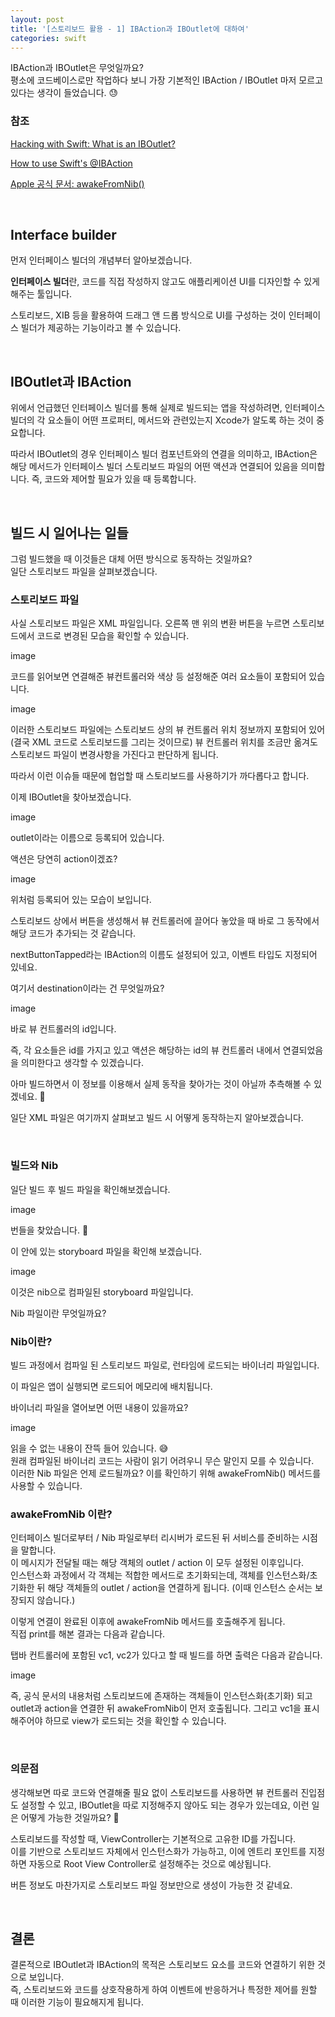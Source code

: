 ```yaml
---
layout: post
title: '[스토리보드 활용 - 1] IBAction과 IBOutlet에 대하여'
categories: swift
---
```


IBAction과 IBOutlet은 무엇일까요?<br>
평소에 코드베이스로만 작업하다 보니 가장 기본적인 IBAction / IBOutlet 마저 모르고 있다는 생각이 들었습니다. 😓<br>

### 참조

[Hacking with Swift: What is an IBOutlet?](https://www.hackingwithswift.com/example-code/xcode/what-is-an-iboutlet)

[How to use Swift's @IBAction](https://reintech.io/blog/mastering-swifts-ibaction)

[Apple 공식 문서: awakeFromNib()](https://developer.apple.com/documentation/objectivec/nsobject/1402907-awakefromnib)

<br>

## Interface builder
먼저 인터페이스 빌더의 개념부터 알아보겠습니다.<br>

**인터페이스 빌더**란, 코드를 직접 작성하지 않고도 애플리케이션 UI를 디자인할 수 있게 해주는 툴입니다.<br>

스토리보드, XIB 등을 활용하여 드래그 앤 드롭 방식으로 UI를 구성하는 것이 인터페이스 빌더가 제공하는 기능이라고 볼 수 있습니다.<br>

 <br>

## IBOutlet과 IBAction

위에서 언급했던 인터페이스 빌더를 통해 실제로 빌드되는 앱을 작성하려면, 인터페이스 빌더의 각 요소들이 어떤 프로퍼티, 메서드와 관련있는지 Xcode가 알도록 하는 것이 중요합니다.<br>

따라서 IBOutlet의 경우 인터페이스 빌더 컴포넌트와의 연결을 의미하고, IBAction은 해당 메서드가 인터페이스 빌더 스토리보드 파일의 어떤 액션과 연결되어 있음을 의미합니다. 즉, 코드와 제어할 필요가 있을 때 등록합니다.<br>

<br>

## 빌드 시 일어나는 일들
그럼 빌드했을 때 이것들은 대체 어떤 방식으로 동작하는 것일까요?<br>
일단 스토리보드 파일을 살펴보겠습니다.<br>

### 스토리보드 파일
사실 스토리보드 파일은 XML 파일입니다. 오른쪽 맨 위의 변환 버튼을 누르면 스토리보드에서 코드로 변경된 모습을 확인할 수 있습니다.<br>

image

코드를 읽어보면 연결해준 뷰컨트롤러와 색상 등 설정해준 여러 요소들이 포함되어 있습니다.<br>

image

이러한 스토리보드 파일에는 스토리보드 상의 뷰 컨트롤러 위치 정보까지 포함되어 있어 (결국 XML 코드로 스토리보드를 그리는 것이므로) 뷰 컨트롤러 위치를 조금만 옮겨도 스토리보드 파일이 변경사항을 가진다고 판단하게 됩니다.<br>

따라서 이런 이슈들 때문에 협업할 때 스토리보드를 사용하기가 까다롭다고 합니다.<br>

이제 IBOutlet을 찾아보겠습니다.<br>

image

outlet이라는 이름으로 등록되어 있습니다.<br>

액션은 당연히 action이겠죠?<br>

image

위처럼 등록되어 있는 모습이 보입니다.<br>

스토리보드 상에서 버튼을 생성해서 뷰 컨트롤러에 끌어다 놓았을 때 바로 그 동작에서 해당 코드가 추가되는 것 같습니다.<br>

nextButtonTapped라는 IBAction의 이름도 설정되어 있고, 이벤트 타입도 지정되어 있네요.<br>

여기서 destination이라는 건 무엇일까요?<br>

image

바로 뷰 컨트롤러의 id입니다.<br>

즉, 각 요소들은 id를 가지고 있고 액션은 해당하는 id의 뷰 컨트롤러 내에서 연결되었음을 의미한다고 생각할 수 있겠습니다.<br>

아마 빌드하면서 이 정보를 이용해서 실제 동작을 찾아가는 것이 아닐까 추측해볼 수 있겠네요. 🙂<br>

일단 XML 파일은 여기까지 살펴보고 빌드 시 어떻게 동작하는지 알아보겠습니다. <br>

<br>

### 빌드와 Nib
일단 빌드 후 빌드 파일을 확인해보겠습니다.<br>

image

번들을 찾았습니다. 🥳<br>

이 안에 있는 storyboard 파일을 확인해 보겠습니다.<br>

image

이것은 nib으로 컴파일된 storyboard 파일입니다.<br>

Nib 파일이란 무엇일까요?<br>

### Nib이란?

빌드 과정에서 컴파일 된 스토리보드 파일로, 런타임에 로드되는 바이너리 파일입니다.<br>

이 파일은 앱이 실행되면 로드되어 메모리에 배치됩니다.<br>

바이너리 파일을 열어보면 어떤 내용이 있을까요?<br>

image

읽을 수 없는 내용이 잔뜩 들어 있습니다. 😅<br>
원래 컴파일된 바이너리 코드는 사람이 읽기 어려우니 무슨 말인지 모를 수 있습니다. <br>
이러한 Nib 파일은 언제 로드될까요? 이를 확인하기 위해 awakeFromNib() 메서드를 사용할 수 있습니다.<br>

### awakeFromNib 이란?

인터페이스 빌더로부터 / Nib 파일로부터 리시버가 로드된 뒤 서비스를 준비하는 시점을 말합니다. <br>
이 메시지가 전달될 때는 해당 객체의 outlet / action 이 모두 설정된 이후입니다. <br>
인스턴스화 과정에서 각 객체는 적합한 메서드로 초기화되는데, 객체를 인스턴스화/초기화한 뒤 해당 객체들의 outlet / action을 연결하게 됩니다. (이때 인스턴스 순서는 보장되지 않습니다.)
<br>

이렇게 연결이 완료된 이후에 awakeFromNib 메서드를 호출해주게 됩니다.<br>
직접 print를 해본 결과는 다음과 같습니다.<br>

탭바 컨트롤러에 포함된 vc1, vc2가 있다고 할 때 빌드를 하면 출력은 다음과 같습니다.<br>

image

즉, 공식 문서의 내용처럼 스토리보드에 존재하는 객체들이 인스턴스화(초기화) 되고 outlet과 action을 연결한 뒤 awakeFromNib이 먼저 호출됩니다. 그리고 vc1을 표시해주어야 하므로 view가 로드되는 것을 확인할 수 있습니다.<br>

<br>

### 의문점
생각해보면 따로 코드와 연결해줄 필요 없이 스토리보드를 사용하면 뷰 컨트롤러 진입점도 설정할 수 있고, IBOutlet을 따로 지정해주지 않아도 되는 경우가 있는데요, 이런 일은 어떻게 가능한 것일까요? 🤔<br>

스토리보드를 작성할 때, ViewController는 기본적으로 고유한 ID를 가집니다.<br> 
이를 기반으로 스토리보드 자체에서 인스턴스화가 가능하고, 이에 엔트리 포인트를 지정하면 자동으로 Root View Controller로 설정해주는 것으로 예상됩니다. <br>

버튼 정보도 마찬가지로 스토리보드 파일 정보만으로 생성이 가능한 것 같네요. <br>

<br>

## 결론
결론적으로 IBOutlet과 IBAction의 목적은 스토리보드 요소를 코드와 연결하기 위한 것으로 보입니다.<br>
즉, 스토리보드와 코드를 상호작용하게 하여 이벤트에 반응하거나 특정한 제어를 원할 때 이러한 기능이 필요해지게 됩니다. <br>

